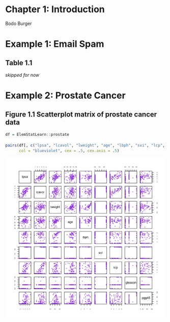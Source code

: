 Chapter 1: Introduction
================
Bodo Burger

Example 1: Email Spam
=====================

Table 1.1
---------

*skipped for now*

Example 2: Prostate Cancer
==========================

Figure 1.1 Scatterplot matrix of prostate cancer data
-----------------------------------------------------

``` r
df = ElemStatLearn::prostate

pairs(df[, c("lpsa", "lcavol", "lweight", "age", "lbph", "svi", "lcp", "gleason", "pgg45")],
      col = "blueviolet", cex = .5, cex.axis = .5)
```

![](1-Introduction_files/figure-markdown_github/unnamed-chunk-1-1.png)
